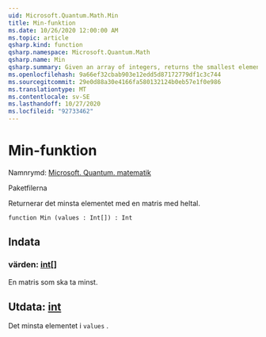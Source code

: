 ```yaml
---
uid: Microsoft.Quantum.Math.Min
title: Min-funktion
ms.date: 10/26/2020 12:00:00 AM
ms.topic: article
qsharp.kind: function
qsharp.namespace: Microsoft.Quantum.Math
qsharp.name: Min
qsharp.summary: Given an array of integers, returns the smallest element.
ms.openlocfilehash: 9a66ef32cbab903e12edd5d87172779df1c3c744
ms.sourcegitcommit: 29e0d88a30e4166fa580132124b0eb57e1f0e986
ms.translationtype: MT
ms.contentlocale: sv-SE
ms.lasthandoff: 10/27/2020
ms.locfileid: "92733462"
---
```

# <a name="min-function"></a>Min-funktion

Namnrymd: [Microsoft. Quantum. matematik](xref:Microsoft.Quantum.Math)

Paketfilerna [](https://nuget.org/packages/)


Returnerar det minsta elementet med en matris med heltal.

```qsharp
function Min (values : Int[]) : Int
```


## <a name="input"></a>Indata

### <a name="values--int"></a>värden: [int](xref:microsoft.quantum.lang-ref.int)[]

En matris som ska ta minst.



## <a name="output--int"></a>Utdata: [int](xref:microsoft.quantum.lang-ref.int)

Det minsta elementet i `values` .